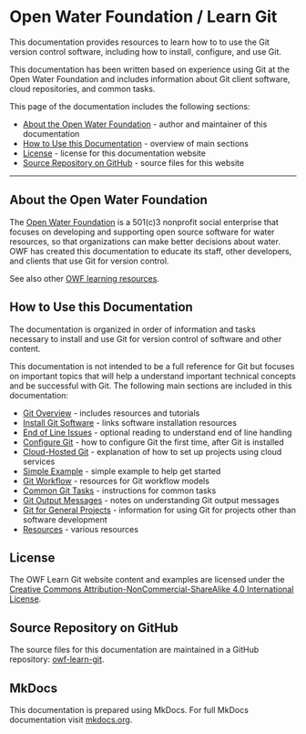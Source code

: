 # Open Water Foundation / Learn Git

This documentation provides resources to learn how to to use the Git version control software,
including how to install, configure, and use Git.

This documentation has been written based on experience using Git at the Open Water Foundation and
includes information about Git client software, cloud repositories, and common tasks.

This page of the documentation includes the following sections:

* [About the Open Water Foundation](#about-the-open-water-foundation) - author and maintainer of this documentation
* [How to Use this Documentation](#how-to-use-this-documentation) - overview of main sections
* [License](#license) - license for this documentation website
* [Source Repository on GitHub](#source-repository-on-github) - source files for this website

---------------

## About the Open Water Foundation

The [Open Water Foundation](https://openwaterfoundation.org) is a 501(c)3 nonprofit social enterprise that focuses
on developing and supporting open source software for water resources, so that organizations can make better decisions about water.
OWF has created this documentation to educate its staff, other developers, and clients that use Git for version control.

See also other [OWF learning resources](https://learn.openwaterfoundation.org).

## How to Use this Documentation

The documentation is organized in order of information and tasks necessary to install and use Git for version control of
software and other content.

This documentation is not intended to be a full reference for Git but focuses on important topics that
will help a understand important technical concepts and be successful with Git.
The following main sections are included in this documentation:

* [Git Overview](overview) - includes resources and tutorials
* [Install Git Software](install/overview) - links software installation resources
* [End of Line Issues](eol) - optional reading to understand end of line handling
* [Configure Git](config) - how to configure Git the first time, after Git is installed
* [Cloud-Hosted Git](cloud/overview) - explanation of how to set up projects using cloud services
* [Simple Example](simple-example) - simple example to help get started
* [Git Workflow](workflow/overview) - resources for Git workflow models
* [Common Git Tasks](tasks/overview) - instructions for common tasks
* [Git Output Messages](output-messages) - notes on understanding Git output messages
* [Git for General Projects](git-general) - information for using Git for projects other than software development
* [Resources](resources) - various resources

## License

The OWF Learn Git website content and examples are licensed under the
[Creative Commons Attribution-NonCommercial-ShareAlike 4.0 International License](https://creativecommons.org/licenses/by-nc-sa/4.0).

## Source Repository on GitHub

The source files for this documentation are maintained in a GitHub repository:  [owf-learn-git](https://github.com/OpenWaterFoundation/owf-learn-git).

## MkDocs

This documentation is prepared using MkDocs.  For full MkDocs documentation visit [mkdocs.org](https://mkdocs.org/).
